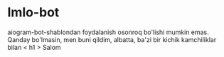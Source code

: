 # Imlo-bot
aiogram-bot-shablondan foydalanish osonroq bo'lishi mumkin emas. Qanday bo'lmasin, men buni qildim, albatta, ba'zi bir kichik kamchiliklar bilan
< h1 > Salom</h1>
